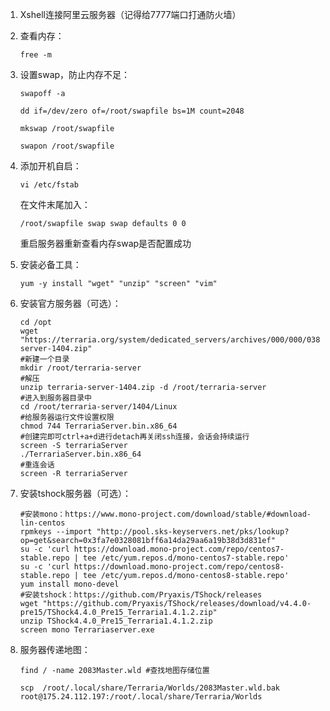 1. Xshell连接阿里云服务器（记得给7777端口打通防火墙）

2. 查看内存：

   `free -m`

3. 设置swap，防止内存不足：

   `swapoff -a`

   `dd if=/dev/zero of=/root/swapfile bs=1M count=2048`

   `mkswap /root/swapfile`

   `swapon /root/swapfile`

4. 添加开机自启：

   `vi /etc/fstab`

   在文件末尾加入：

   `/root/swapfile swap swap defaults 0 0`

   重启服务器重新查看内存swap是否配置成功

5. 安装必备工具：

   `yum -y install "wget" "unzip" "screen" "vim"`

6. 安装官方服务器（可选）：

   ```shell
   cd /opt
   wget "https://terraria.org/system/dedicated_servers/archives/000/000/038/original/terraria-server-1404.zip"
   #新建一个目录
   mkdir /root/terraria-server
   #解压
   unzip terraria-server-1404.zip -d /root/terraria-server
   #进入到服务器目录中
   cd /root/terraria-server/1404/Linux
   #给服务器运行文件设置权限
   chmod 744 TerrariaServer.bin.x86_64
   #创建完即可ctrl+a+d进行detach再关闭ssh连接，会话会持续运行
   screen -S terrariaServer
   ./TerrariaServer.bin.x86_64 
   #重连会话
   screen -R terrariaServer
   ```

7. 安装tshock服务器（可选）：

   ```shell
   #安装mono：https://www.mono-project.com/download/stable/#download-lin-centos
   rpmkeys --import "http://pool.sks-keyservers.net/pks/lookup?op=get&search=0x3fa7e0328081bff6a14da29aa6a19b38d3d831ef"
   su -c 'curl https://download.mono-project.com/repo/centos7-stable.repo | tee /etc/yum.repos.d/mono-centos7-stable.repo'
   su -c 'curl https://download.mono-project.com/repo/centos8-stable.repo | tee /etc/yum.repos.d/mono-centos8-stable.repo'
   yum install mono-devel
   #安装tshock：https://github.com/Pryaxis/TShock/releases
   wget "https://github.com/Pryaxis/TShock/releases/download/v4.4.0-pre15/TShock4.4.0_Pre15_Terraria1.4.1.2.zip"
   unzip TShock4.4.0_Pre15_Terraria1.4.1.2.zip
   screen mono Terrariaserver.exe
   ```
   
8. 服务器传递地图：

   `find / -name 2083Master.wld #查找地图存储位置`

   `scp  /root/.local/share/Terraria/Worlds/2083Master.wld.bak root@175.24.112.197:/root/.local/share/Terraria/Worlds`